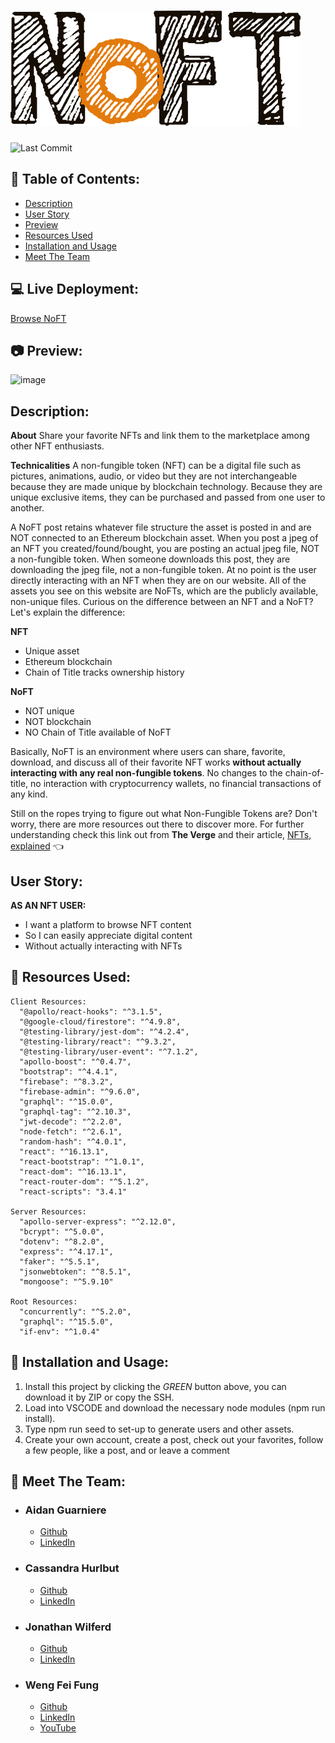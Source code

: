![image](docs/noftFULL2.png)
====
![Last Commit](https://img.shields.io/github/last-commit/Siphon880gh/reprint/master)

:open_file_folder: Table of Contents:
---
- [Description](#description)
- [User Story](#user-story)
- [Preview](#camera-preview)
- [Resources Used](#floppy_disk-resources-used)
- [Installation and Usage](#minidisc-installation-and-usage)
- [Meet The Team](#e-mail-meet-the-team)

:computer: Live Deployment:
---
[Browse NoFT](https://wengindustries.com/app/image-gallery-nft-collab/)

:camera: Preview:
---
![image](docs/demo.gif)

Description:
---

**About**
Share your favorite NFTs and link them to the marketplace among other NFT enthusiasts.

**Technicalities**
A non-fungible token (NFT) can be a digital file such as pictures, animations, audio, or video but they are not interchangeable because they are made unique by blockchain technology. Because they are unique exclusive items, they can be purchased and passed from one user to another. 

A NoFT post retains whatever file structure the asset is posted in and are NOT connected to an Ethereum blockchain asset. When you post a jpeg of an NFT you created/found/bought, you are posting an actual jpeg file, NOT a non-fungible token. When someone downloads this post, they are downloading the jpeg file, not a non-fungible token. At no point is the user directly interacting with an NFT when they are on our website. All of the assets you see on this website are NoFTs, which are the publicly available, non-unique files. Curious on the difference between an NFT and a NoFT? Let's explain the difference:

**NFT**
- Unique asset
- Ethereum blockchain
- Chain of Title tracks ownership history

**NoFT**
- NOT unique
- NOT blockchain
- NO Chain of Title available of NoFT

Basically, NoFT is an environment where users can share, favorite, download, and discuss all of their favorite NFT works **without actually interacting with any real non-fungible tokens**. No changes to the chain-of-title, no interaction with cryptocurrency wallets, no financial transactions of any kind.

Still on the ropes trying to figure out what Non-Fungible Tokens are? Don't worry, there are more resources out there to discover more. For further understanding check this link out from **The Verge** and their article, [NFTs, explained](https://www.theverge.com/22310188/nft-explainer-what-is-blockchain-crypto-art-faq) :point_left:

User Story:
---
**AS AN NFT USER:**
- I want a platform to browse NFT content
- So I can easily appreciate digital content
- Without actually interacting with NFTs

## :floppy_disk: Resources Used:
    Client Resources:
      "@apollo/react-hooks": "^3.1.5",
      "@google-cloud/firestore": "^4.9.8",
      "@testing-library/jest-dom": "^4.2.4",
      "@testing-library/react": "^9.3.2",
      "@testing-library/user-event": "^7.1.2",
      "apollo-boost": "^0.4.7",
      "bootstrap": "^4.4.1",
      "firebase": "^8.3.2",
      "firebase-admin": "^9.6.0",
      "graphql": "^15.0.0",
      "graphql-tag": "^2.10.3",
      "jwt-decode": "^2.2.0",
      "node-fetch": "^2.6.1",
      "random-hash": "^4.0.1",
      "react": "^16.13.1",
      "react-bootstrap": "^1.0.1",
      "react-dom": "^16.13.1",
      "react-router-dom": "^5.1.2",
      "react-scripts": "3.4.1"
    
    Server Resources:
      "apollo-server-express": "^2.12.0",
      "bcrypt": "^5.0.0",
      "dotenv": "^8.2.0",
      "express": "^4.17.1",
      "faker": "^5.5.1",
      "jsonwebtoken": "^8.5.1",
      "mongoose": "^5.9.10"
      
    Root Resources:
      "concurrently": "^5.2.0",
      "graphql": "^15.5.0",
      "if-env": "^1.0.4"

## :minidisc: Installation and Usage:
1) Install this project by clicking the *GREEN* button above, you can download it by ZIP or copy the SSH. 
2) Load into VSCODE and download the necessary node modules (npm run install). 
3) Type npm run seed to set-up to generate users and other assets. 
4) Create your own account, create a post, check out your favorites, follow a few people, like a post, and or leave a comment


## :e-mail: Meet The Team:
- ### Aidan Guarniere
  - [Github](https://github.com/AidanGuarniere)
  - [LinkedIn](https://www.linkedin.com/in/aidan-guarniere-56299719b/)
- ### Cassandra Hurlbut
  - [Github](https://github.com/clhurlbut)
  - [LinkedIn](https://www.linkedin.com/in/cassandra-hurlbut-7165081b6/)
- ### Jonathan Wilferd
  - [Github](https://github.com/jwilferd10)
  - [LinkedIn](https://www.linkedin.com/in/jonathan-wilferd-3a6b461b6/)
- ### Weng Fei Fung
  - [Github](https://github.com/Siphon880gh)
  - [LinkedIn](https://www.linkedin.com/in/weng-fung)
  - [YouTube](https://www.youtube.com/@WayneTeachesCode)
